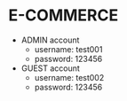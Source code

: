 # E-COMMERCE
- ADMIN account
  + username: test001
  + password: 123456
- GUEST account
  + username: test002
  + password: 123456

